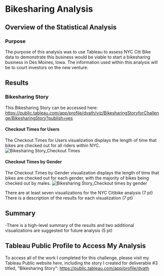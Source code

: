 # Bikesharing Analysis

## Overview of the Statistical Analysis
### Purpose 
The purpose of this analysis was to use Tableau to assess NYC Citi Bike data to demonstrate this business would be viable to start a bikesharing business in Des Moines, Iowa. The information used within this analysis will be to court investors on the new venture.

## Results
### Bikesharing Story
This Bikesharing Story can be accessed here: https://public.tableau.com/app/profile/dvath/viz/BikesharingStoryforChallenge/BikesharingStory?publish=yes

#### Checkout Times for Users
The Checkout Times for Users visualization displays the length of time that bikes are checked out for all riders within NYC. 
![Bikesharing Story_Checkout Times](https://user-images.githubusercontent.com/85654649/135781542-7199de53-5b98-4f3a-94e2-b3f9c7dd5c9b.png)

#### Checkout Times by Gender
The Checkout Times by Gender visualization displays the length of time that bikes are checked out for each gender, with the majority of bikes being checked out by males. 
![Bikesharing Story_Checkout times by gender](https://user-images.githubusercontent.com/85654649/135781740-60eb663e-e5a0-4662-a7eb-34e5dd3fbe23.png)

There are at least seven visualizations for the NYC Citibike analysis (7 pt)
There is a description of the results for each visualization (7 pt)

## Summary

-There is a high-level summary of the results and two additional visualizations are suggested for future analysis (5 pt)

## Tableau Public Profile to Access My Analysis
To access all of the work I completed for this challenge, please visit my Tableau Public website here, including the story I created for deliverable #3 titled, "Bikesharing Story":
https://public.tableau.com/app/profile/dvath

